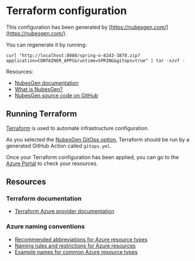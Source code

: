 # Terraform configuration

This configuration has been generated by [https://nubesgen.com/](https://nubesgen.com/).

You can regenerate it by running:

```
curl "http://localhost:8080/spring-o-8243-3878.zip?application=CONTAINER_APPS&runtime=SPRING&gitops=true" | tar -xzvf -
```

Resources:
- [NubesGen documentation](https://docs.nubesgen.com)
- [What is NubesGen?](https://docs.nubesgen.com/what-is-nubesgen/overview/)
- [NubesGen source code on GitHub](https://github.com/microsoft/NubesGen)

## Running Terraform

[Terraform](https://www.terraform.io/) is used to automate infrastructure configuration.

As you selected the [NubesGen GitOps option](https://docs.nubesgen.com/gitops/gitops-quick-start/),
Terraform should be run by a generated GitHub Action called `gitops.yml`.

Once your Terraform configuration has been applied, you can go to the [Azure Portal](https://aka.ms/nubesgen-portal) to check your resources.

## Resources

### Terraform documentation

- [Terraform Azure provider documentation](https://registry.terraform.io/providers/hashicorp/azurerm/latest/docs)

### Azure naming conventions

- [Recommended abbreviations for Azure resource types](https://aka.ms/nubesgen-recommended-abbreviations)
- [Naming rules and restrictions for Azure resources](https://aka.ms/nubesgen-naming-rules)
- [Example names for common Azure resource types](https://aka.ms/nubesgen-caf-example-names)
